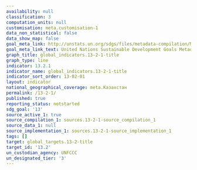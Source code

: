 ```yaml
---
availability: null
classification: 3
computation_units: null
customisation: meta.customisation-1
data_non_statistical: false
data_show_map: false
goal_meta_link: http://unstats.un.org/sdgs/files/metadata-compilation/Metadata-Goal-13.pdf
goal_meta_link_text: United Nations Sustainable Development Goals Metadata (pdf 759kB)
graph_title: global_indicators.13-2-1-title
graph_type: line
indicator: 13.2.1
indicator_name: global_indicators.13-2-1-title
indicator_sort_order: 13-02-01
layout: indicator
national_geographical_coverage: meta.Казахстан
permalink: /13-2-1/
published: true
reporting_status: notstarted
sdg_goal: '13'
source_active_1: true
source_compilation_1: sources.13-2-1-source_compilation_1
source_data_1: null
source_implementation_1: sources.13-2-1-source_implementation_1
tags: []
target: global_targets.13-2-title
target_id: '13.2'
un_custodian_agency: UNFCCC
un_designated_tier: '3'
---
```

